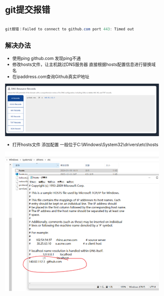 # git提交报错

```java

git报错：Failed to connect to github.com port 443: Timed out
```

## 解决办法

* 使用ping github.com 发现ping不通
* 修改hosts文件，让主机跳过DNS服务器 直接根据hosts配置信息进行替换域名
* 在ipaddress.com查询Github真实IP地址

![图 0](../images/7e635bea4fe5809d9b56e7e807ac1a5fb6ad16bb4b18c87d14ba590716838cac.png)  

* 打开hosts文件 添加配置 一般位于C:\Windows\System32\drivers\etc\hosts

![图 2](../images/32683cbe96a740b225d65f2b4b228945697b29805db55c015bb022e58cacd7eb.png)  
